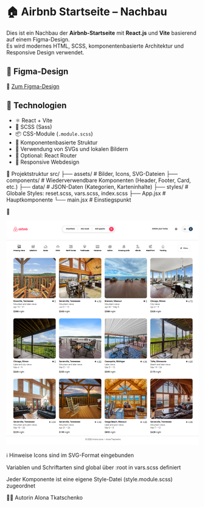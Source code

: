 # 🏠 Airbnb Startseite – Nachbau

Dies ist ein Nachbau der **Airbnb-Startseite** mit **React.js** und **Vite** basierend auf einem Figma-Design.  
Es wird modernes HTML, SCSS, komponentenbasierte Architektur und Responsive Design verwendet.

## 📐 Figma-Design

🔗 [Zum Figma-Design](https://www.figma.com/design/9ztmYJPvOWYacD6CbwmyQN/AirBnB-Homepage?node-id=1-4536&t=RYcHy5OCRrBFG0md-0)

## 🚀 Technologien

- ⚛️ React + Vite
- 🎨 SCSS (Sass)
- 📦 CSS-Module (`.module.scss`)
- 📁 Komponentenbasierte Struktur
- 💎 Verwendung von SVGs und lokalen Bildern
- 🧩 Optional: React Router
- 📱 Responsive Webdesign

📂 Projektstruktur
src/
├── assets/              # Bilder, Icons, SVG-Dateien
├── components/          # Wiederverwendbare Komponenten (Header, Footer, Card, etc.)
├── data/                # JSON-Daten (Kategorien, Karteninhalte)
├── styles/              # Globale Styles: reset.scss, vars.scss, index.scss
├── App.jsx              # Hauptkomponente
└── main.jsx             # Einstiegspunkt

📸

![Desktop-Ansicht](./screenshots/013.png)



ℹ️ Hinweise
Icons sind im SVG-Format eingebunden

Variablen und Schriftarten sind global über :root in vars.scss definiert

Jeder Komponente ist eine eigene Style-Datei (style.module.scss) zugeordnet

👩‍💻 Autorin
Alona Tkatschenko







